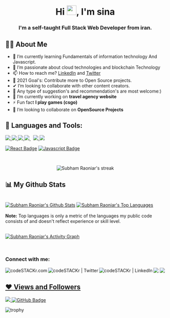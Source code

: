 


<h1 align="center">Hi <img src="https://raw.githubusercontent.com/MartinHeinz/MartinHeinz/master/wave.gif" width="30px">, I'm sina</h1>
<h3 align="center">I'm a self-taught Full Stack Web Developer from iran.</h3>


## 🙋‍♂️ About Me

- 🌱 I’m currently learning Fundamentals of information technology And Javascript.
- 👀 I’m passionate about cloud technologies and blockchain Technology
- 📫 How to reach me? [LinkedIn](https://www.linkedin.com/in/sina-salimipour-577030216/) and [Twitter](https://twitter.com/sinasalimipour)
- 🥅 2021 Goal's: Contribute more to Open Source projects.
- ✔ I’m looking to collaborate with other content creators.
- 🧿 Any type of suggestion's and recommendation's are most welcome:)
- 🔭 I’m currently working on **travel agency website**
- ⚡ Fun fact **I play games (csgo)**
- 👯 I’m looking to collaborate on **OpenSource Projects**

## 🚀 Languages and Tools:
<p align="left"> 
    <a href="https://www.w3.org/html/" target="_blank"> <img src="https://img.icons8.com/color/48/000000/html-5.png"/> </a> 
    <a href="https://www.w3schools.com/css/" target="_blank"> <img src="https://img.icons8.com/color/48/000000/css3.png"/> </a> 
    <a href="https://www.python.org" target="_blank"> <img src="https://img.icons8.com/color/48/000000/python.png"/> </a> 
    <a style="padding-right:8px;" href="https://www.mysql.com/" target="_blank"> <img src="https://img.icons8.com/fluent/50/000000/mysql-logo.png"/> </a>
    <a href="https://git-scm.com/" target="_blank"> <img src="https://img.icons8.com/color/48/000000/git.png"/> </a>
    <a href="#" target="_blank"> <img src="https://img.icons8.com/officel/48/000000/php-logo.png"/> </a> 
</p>

 [![React Badge](https://img.shields.io/badge/-React-61DBFB?style=for-the-badge&labelColor=black&logo=react&logoColor=61DBFB)](#)
 [![Javascript Badge](https://img.shields.io/badge/-Javascript-F0DB4F?style=for-the-badge&labelColor=black&logo=javascript&logoColor=F0DB4F)](#)

 
 
 
<br/>

<p align="center">
<!--     <a href="https://github.com/sinagun/github-readme-streak-stats"> -->
        <img title="🔥 Get streak stats for your profile at git.io/streak-stats" alt="Subham Raoniar's streak" src="https://github-readme-streak-stats.herokuapp.com/?user=sinagun&theme=black-ice&hide_border=true&stroke=0000&background=060A0CD0"/>
    </a>
</p>

## 📊 My Github Stats

  <br/>
    <a href="https://camo.githubusercontent.com/4109ef632cd9da009edf20cc0d607a5c083e654e4746d4c98422c4321b67850e/68747470733a2f2f6769746875622d726561646d652d73746174732e76657263656c2e6170702f6170693f757365726e616d653d73696e6167756e2673686f775f69636f6e733d7472756526636f756e745f707269766174653d74727565267468656d653d726561637426686964655f626f726465723d747275652662675f636f6c6f723d313730653064"> <img alt="Subham Raoniar's Github Stats" src="https://github-readme-stats.vercel.app/api?username=sinagun&show_icons=true&count_private=true&theme=react&hide_border=true&bg_color=0D1117" /></a>
  <a href="https://camo.githubusercontent.com/fcc5c7bdf0e8b173147cf2df7199f00ad7a714bd88d5b5e30209b500e049373f/68747470733a2f2f6769746875622d726561646d652d73746174732e76657263656c2e6170702f6170692f746f702d6c616e67732f3f757365726e616d653d73696e6167756e266c616e67735f636f756e743d3826636f756e745f707269766174653d74727565266c61796f75743d636f6d70616374267468656d653d726561637426686964655f626f726465723d747275652662675f636f6c6f723d333433343334"><img alt="Subham Raoniar's Top Languages" src="https://github-readme-stats.vercel.app/api/top-langs/?username=sinagun&langs_count=8&count_private=true&layout=compact&theme=react&hide_border=true&bg_color=0D1117" /></a>
  <br/>
  <br/>
  <b>Note:</b> Top languages is only a metric of the languages my public code consists of and doesn't reflect experience or skill level.


<br/>
<br/>

<a href="https://github.com/sinagun/github-readme-activity-graph"><img alt="Subham Raoniar's Activity Graph" src="https://activity-graph.herokuapp.com/graph?username=sinagun&bg_color=0D1117&color=5BCDEC&line=5BCDEC&point=FFFFFF&hide_border=true" /></a>

<br/>

### Connect with me:
<p align="left">
    
<a href = "https://sinagun.github.io/webpage-sinaonly-mywebsite-0.4/"><img align="left" alt="codeSTACKr.com"  src="https://img.icons8.com/dusk/96/000000/domain.png" />
<a href = "https://twitter.com/sinasalimipour"><img align="left" alt="codeSTACKr | Twitter"  src="https://img.icons8.com/color/96/000000/twitter--v2.png" />
<a href = "https://www.linkedin.com/in/sina-salimipour-577030216/"><img align="left" alt="codeSTACKr | LinkedIn" src="https://img.icons8.com/dusk/96/000000/linkedin.png"/>
<a href="mailto:sinasalimipour@hotmail.com"><img src="https://img.icons8.com/fluent/96/000000/send-mass-email.png"/></a>
<a href="https://t.me/SINAGUN"><img src="https://img.icons8.com/cute-clipart/96/000000/telegram-app.png"/>
    

</p>


## ❤ Views and Followers
<a href="https://github.com/Meghna-DAS/github-profile-views-counter">
    <img src="https://komarev.com/ghpvc/?username=sinagun">
</a>
<a href="https://github.com/sinagun?tab=followers"><img src="https://img.shields.io/github/followers/sinagun?label=Followers&style=social" alt="GitHub Badge"></a>

    
    
![trophy](https://github-profile-trophy.vercel.app/?username=sinagun&no-frame=true&margin-w=15&theme=nord)
